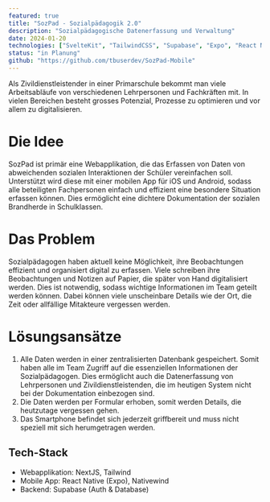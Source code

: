 ```yaml
---
featured: true
title: "SozPad - Sozialpädagogik 2.0"
description: "Sozialpädagogische Datenerfassung und Verwaltung"
date: 2024-01-20
technologies: ["SvelteKit", "TailwindCSS", "Supabase", "Expo", "React Native"]
status: "in Planung"
github: "https://github.com/tbuserdev/SozPad-Mobile"
---
```


Als Zivildienstleistender in einer Primarschule bekommt man viele Arbeitsabläufe von verschiedenen Lehrpersonen und Fachkräften mit. In vielen Bereichen besteht grosses Potenzial, Prozesse zu optimieren und vor allem zu digitalisieren.

# Die Idee

SozPad ist primär eine Webapplikation, die das Erfassen von Daten von abweichenden sozialen Interaktionen der Schüler vereinfachen soll. Unterstützt wird diese mit einer mobilen App für iOS und Android, sodass alle beteiligten Fachpersonen einfach und effizient eine besondere Situation erfassen können. Dies ermöglicht eine dichtere Dokumentation der sozialen Brandherde in Schulklassen.

# Das Problem

Sozialpädagogen haben aktuell keine Möglichkeit, ihre Beobachtungen effizient und organisiert digital zu erfassen. Viele schreiben ihre Beobachtungen und Notizen auf Papier, die später von Hand digitalisiert werden. Dies ist notwendig, sodass wichtige Informationen im Team geteilt werden können. Dabei können viele unscheinbare Details wie der Ort, die Zeit oder allfällige Mitakteure vergessen werden.

# Lösungsansätze

1. Alle Daten werden in einer zentralisierten Datenbank gespeichert. Somit haben alle im Team Zugriff auf die essenziellen Informationen der Sozialpädagogen. Dies ermöglicht auch die Datenerfassung von Lehrpersonen und Zivildienstleistenden, die im heutigen System nicht bei der Dokumentation einbezogen sind.
2. Die Daten werden per Formular erhoben, somit werden Details, die heutzutage vergessen gehen.
3. Das Smartphone befindet sich jederzeit griffbereit und muss nicht speziell mit sich herumgetragen werden.

## Tech-Stack

- Webapplikation: NextJS, Tailwind
- Mobile App: React Native (Expo), Nativewind
- Backend: Supabase (Auth & Database)
